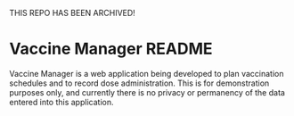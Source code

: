 THIS REPO HAS BEEN ARCHIVED!

# Vaccine Manager README

Vaccine Manager is a web application being developed to plan vaccination schedules and to record dose administration. This is for demonstration purposes only, and currently there is no privacy or permanency of the data entered into this application.
